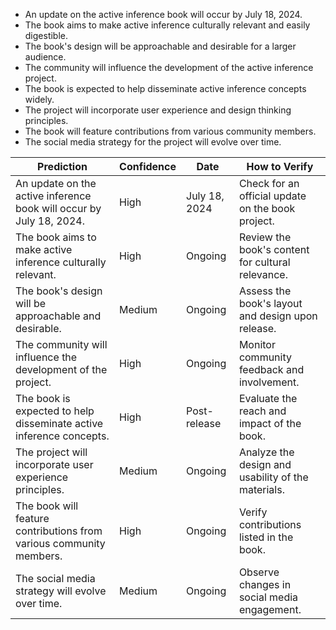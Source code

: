 - An update on the active inference book will occur by July 18, 2024.
- The book aims to make active inference culturally relevant and easily digestible.
- The book's design will be approachable and desirable for a larger audience.
- The community will influence the development of the active inference project.
- The book is expected to help disseminate active inference concepts widely.
- The project will incorporate user experience and design thinking principles.
- The book will feature contributions from various community members.
- The social media strategy for the project will evolve over time.

| Prediction                                                                 | Confidence | Date             | How to Verify                                      |
|---------------------------------------------------------------------------|------------|------------------|---------------------------------------------------|
| An update on the active inference book will occur by July 18, 2024.     | High       | July 18, 2024    | Check for an official update on the book project. |
| The book aims to make active inference culturally relevant.               | High       | Ongoing          | Review the book's content for cultural relevance.  |
| The book's design will be approachable and desirable.                     | Medium     | Ongoing          | Assess the book's layout and design upon release.  |
| The community will influence the development of the project.              | High       | Ongoing          | Monitor community feedback and involvement.        |
| The book is expected to help disseminate active inference concepts.       | High       | Post-release     | Evaluate the reach and impact of the book.        |
| The project will incorporate user experience principles.                  | Medium     | Ongoing          | Analyze the design and usability of the materials. |
| The book will feature contributions from various community members.       | High       | Ongoing          | Verify contributions listed in the book.           |
| The social media strategy will evolve over time.                          | Medium     | Ongoing          | Observe changes in social media engagement.        |
